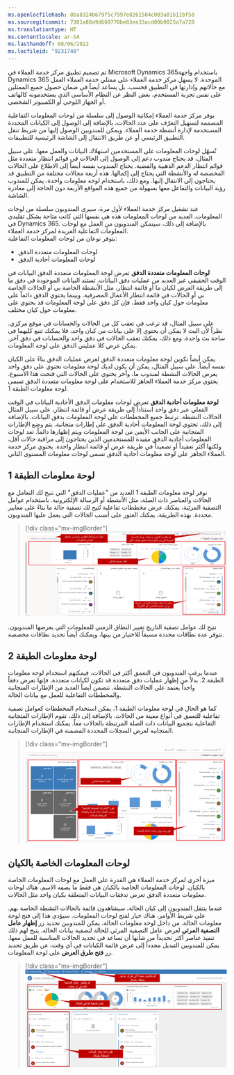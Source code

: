 ```yaml
---
ms.openlocfilehash: 8ba8324b679f5c7997e8261504c003a01b11bf58
ms.sourcegitcommit: 7301a88a9d669770be83ee33acd00b0025a7a728
ms.translationtype: HT
ms.contentlocale: ar-SA
ms.lasthandoff: 08/06/2022
ms.locfileid: "9231740"
---
```

تم تصميم تطبيق مركز خدمة العملاء في Microsoft Dynamics 365باستخدام واجهة Dynamics 365 الموحدة. لا يسهل مركز خدمة العملاء على ممثلي خدمة العملاء العمل مع حالاتهم وإدارتها في التطبيق فحسب، بل يساعد أيضاً في ضمان حصول جميع الممثلين على نفس تجربة المستخدم، بغض النظر عن النظام الأساسي الذي يستخدمونه كالهاتف أو الجهاز اللوحي أو الكمبيوتر الشخصي.

يوفر مركز خدمة العملاء إمكانية الوصول إلى سلسلة من لوحات المعلومات التفاعلية المصممة لتسهيل التعرّف على عدد الحالات، بالإضافة إلى الوصول إلى الكيانات المحددة المستخدمة لإدارة أنشطة خدمة العملاء.  ويمكن للمندوبين الوصول إليها من شريط تنقل التطبيق الرئيسي أو عن طريق الانتقال إلى الشاشة الرئيسية للتطبيقات.  

تُسهّل لوحات المعلومات على المستخدمين استهلاك البيانات والعمل معها.  على سبيل المثال، قد يحتاج مندوب دعم إلى الوصول إلى الحالات في قوائم انتظار متعددة مثل قوائم انتظار الدعم الذهبية والفضية.  يحتاج المندوب نفسه أيضاً إلى الاطلاع على الحالات المخصصة له والأنشطة التي يحتاج إلى إكمالها. هذه أربعة مجالات مختلفة من التطبيق قد يحتاجون إلى الانتقال إليها.  ومع ذلك، باستخدام لوحة معلومات واحدة، يمكن للمندوب رؤية البيانات والتفاعل معها بسهولة من جميع هذه المواقع الأربعة دون الحاجة إلى مغادرة الشاشة.   

عند تشغيل مركز خدمة العملاء لأول مرة، سيرى المندوبون سلسلة من لوحات المعلومات.  العديد من لوحات المعلومات هذه هي نفسها التي كانت متاحة بشكل تقليدي في Dynamics 365.  بالإضافة إلى ذلك، سيتمكن المندوبون من العمل مع لوحات المعلومات التفاعلية الفريدة لمركز خدمة العملاء.  
يتوفر نوعان من لوحات المعلومات التفاعلية:

- لوحات المعلومات متعددة الدفق
- لوحات المعلومات أحادية الدفق

**لوحات المعلومات متعددة الدفق** تعرض لوحة المعلومات متعددة الدفق البيانات في الوقت الحقيقي عبر العديد من عمليات دفق البيانات. تستند البيانات الموجودة في دفق ما إلى طريقة العرض لكيان ما أو قائمة انتظار، مثل الأنشطة الخاصة بي أو الحالات الخاصة بي أو الحالات في قائمة انتظار الأعمال المصرفية. وبينما يحتوي الدفق دائماً على معلومات حول كيان واحد فقط، فإن كل دفق على لوحة المعلومات قد يحتوي على معلومات حول كيان مختلف.  

على سبيل المثال، قد ترغب في تعقب كل من الحالات والحسابات في موقع مركزي.  نظراً لأن البث لا يمكن أن يحتوي إلا على بيانات من كيان واحد، فلا يمكنك تتبع كليهما في ساحة بث واحدة.  ومع ذلك، يمكنك تعقب الحالات في دفق واحد والحسابات في دفق آخر.  يمكن عرض كلا عمليتي الدفق على لوحة المعلومات.   

يمكن أيضاً تكوين لوحة معلومات متعددة الدفق لعرض عمليات الدفق بناءً على الكيان نفسه أيضاً.  على سبيل المثال، يمكن أن يكون لديك لوحة معلومات تحتوي على دفق واحد يعرض الحالات النشطة لمندوب ما، وآخر يحتوي على الحالات التي فتحت هذا الأسبوع.  يحتوي مركز خدمة العملاء الجاهز للاستخدام على لوحة معلومات متعددة الدفق تسمى لوحة معلومات الطبقة 1.  

**لوحة معلومات أحادية الدفق** تعرض لوحات معلومات الدفق الأحادية البيانات في الوقت الفعلي عبر دفق واحد استناداً إلى طريقة عرض أو قائمة انتظار، على سبيل المثال الحالات النشطة.  ترتبط جميع المخططات على لوحة المعلومات بدفق البيانات.   بالإضافة إلى ذلك، تحتوي لوحة المعلومات أحادية الدفق على إطارات متجانبة.  يتم وضع الإطارات المتجانبة على الجانب الأيمن من لوحة المعلومات ويتم إظهارها دائماً.  تعد لوحات المعلومات أحادية الدفق مفيدة للمستخدمين الذين يحتاجون إلى مراقبة حالات أقل، ولكنها أكثر تعقيداً أو تصعيداً في طريقة عرض أو قائمة انتظار واحدة.  يحتوي مركز خدمة العملاء الجاهز على لوحة معلومات أحادية الدفق تسمى لوحات معلومات المستوى الثاني.  


## <a name="tier-1-dashboard"></a>لوحة معلومات الطبقة 1

توفر لوحة معلومات الطبقة 1 العديد من "عمليات الدفق" التي تتيح لك التعامل مع الحالات والعناصر ذات الصلة، مثل الأنشطة أو الرسالة الإلكترونية. باستخدام عوامل التصفية المرئية، يمكنك عرض مخططات تفاعلية تُتيح لك تصفية حالة ما بناءً على معايير محددة. بهذه الطريقة، يمكنك العثور على أنسب الحالات التي يعمل عليها المندوبون.

> [!div class="mx-imgBorder"]
> [![لقطة شاشة للوحة معلومات الطبقة 1 مع إبراز الميزات الرئيسية.](../media/cm_unit5_1.png)](../media/cm_unit5_1.png#lightbox)

تتيح لك عوامل تصفية التاريخ تغيير النطاق الزمني للمعلومات التي يعرضها المندوبون. تتوفر عدة نطاقات محددة مسبقاً للاختيار من بينها، ويمكنك أيضاً تحديد نطاقات مخصصة.

## <a name="tier-2-dashboard"></a>لوحة معلومات الطبقة 2

عندما يرغب المندوبون في التعمق أكثر في الحالات، فيمكنهم استخدام لوحة معلومات الطبقة 2. بدلاً من إظهار عمليات دفق متعددة قد تكون لكيانات متعددة، فإنها تعرض دفقاً واحداً يعتمد على الحالات النشطة. تتضمن أيضاً العديد من الإطارات المتجانبة والمخططات التفاعلية للعمل مع بيانات الحالة.

كما هو الحال في لوحة معلومات الطبقة 1، يمكن استخدام المخططات كعوامل تصفية تفاعلية للتعمق في أنواع معينة من الحالات. بالإضافة إلى ذلك، تقوم الإطارات المتجانبة التفاعلية بتجميع البيانات ذات الصلة المرتبطة بالحالات معاً. يمكنك استخدام الإطارات المتجانبة لعرض السجلات المحددة المضمنة في الإطارات المتجانبة.

> [!div class="mx-imgBorder"]
> [![لقطة شاشة للوحة معلومات الطبقة 2 مع إبراز الميزات الرئيسية.](../media/cm_unit5_2.png)](../media/cm_unit5_2.png#lightbox)

## <a name="entity-specific-dashboards"></a>لوحات المعلومات الخاصة بالكيان

ميزة أخرى لمركز خدمة العملاء هي القدرة على العمل مع لوحات المعلومات الخاصة بالكيان.  لوحات المعلومات الخاصة بالكيان هي فقط ما يصفه الاسم. هناك لوحات معلومات متعددة الدفق تعرض تدفقات البيانات المتعلقة بكيان واحد مثل الحالات.  

عندما ينتقل المندوبون إلى كيان الحالة، سيشاهدون قائمة بالحالات النشطة الخاصة بهم. على شريط الأوامر، هناك خيار لفتح لوحات المعلومات.  سيؤدي هذا إلى فتح لوحة معلومات الحالة.  من داخل لوحة معلومات الحالة، يمكن للمندوبين تحديد زر **إظهار عامل التصفية المرئي** لعرض عامل التصفية المرئي للحالة لتصفية بيانات الحالة.  يتيح لهم ذلك تنفيذ عناصر أكثر تحديداً من شأنها أن تساعد في تحديد الحالات المناسبة للعمل معها.  يمكن للمندوبين التبديل مجدداً إلى عرض قائمة الكيانات في أي وقت، عن طريق تحديد زر **فتح طرق العرض** على لوحة المعلومات.  

> [!div class="mx-imgBorder"]
> [![لقطة شاشة لمثال على لوحة معلومات خاصة بالكيان مع إبراز الميزات الرئيسية.](../media/cm_unit5_3.png)](../media/cm_unit5_3.png#lightbox)

